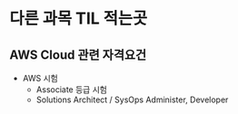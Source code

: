 # 다른 과목 TIL 적는곳

## AWS Cloud 관련 자격요건
* AWS 시험
  - Associate 등급 시험
  - Solutions Architect / SysOps Administer, Developer
